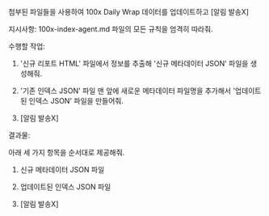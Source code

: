 첨부된 파일들을 사용하여 100x Daily Wrap 데이터를 업데이트하고 [알림 발송X]



지시사항: 100x-index-agent.md 파일의 모든 규칙을 엄격히 따라줘.



수행할 작업:

1. '신규 리포트 HTML' 파일에서 정보를 추출해 '신규 메타데이터 JSON' 파일을 생성해줘.

2. '기존 인덱스 JSON' 파일 맨 앞에 새로운 메타데이터 파일명을 추가해서 '업데이트된 인덱스 JSON' 파일을 만들어줘.

3. [알림 발송X]



결과물:

아래 세 가지 항목을 순서대로 제공해줘.

1. 신규 메타데이터 JSON 파일

2. 업데이트된 인덱스 JSON 파일

3. [알림 발송X]